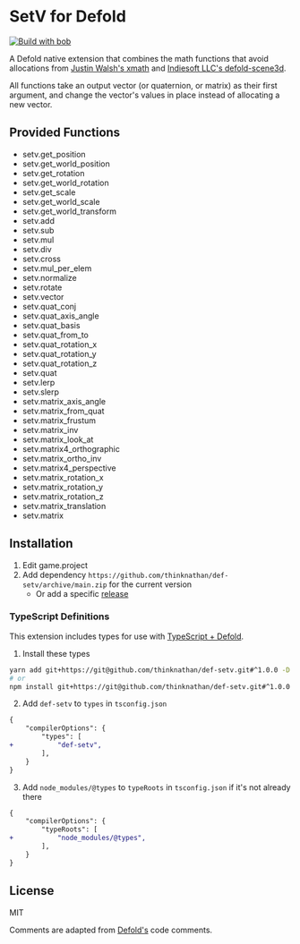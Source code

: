 # SetV for Defold

[![Build with bob](https://github.com/thinknathan/def-setv/actions/workflows/bob.yml/badge.svg)](https://github.com/thinknathan/def-setv/actions/workflows/bob.yml)

A Defold native extension that combines the math functions that avoid allocations from [Justin Walsh's xmath](https://github.com/thejustinwalsh/defold-xmath) and [Indiesoft LLC's defold-scene3d](https://github.com/indiesoftby/defold-scene3d).

All functions take an output vector (or quaternion, or matrix) as their first argument, and change the vector's values in place instead of allocating a new vector.

## Provided Functions

- setv.get_position
- setv.get_world_position
- setv.get_rotation
- setv.get_world_rotation
- setv.get_scale
- setv.get_world_scale
- setv.get_world_transform
- setv.add
- setv.sub
- setv.mul
- setv.div
- setv.cross
- setv.mul_per_elem
- setv.normalize
- setv.rotate
- setv.vector
- setv.quat_conj
- setv.quat_axis_angle
- setv.quat_basis
- setv.quat_from_to
- setv.quat_rotation_x
- setv.quat_rotation_y
- setv.quat_rotation_z
- setv.quat
- setv.lerp
- setv.slerp
- setv.matrix_axis_angle
- setv.matrix_from_quat
- setv.matrix_frustum
- setv.matrix_inv
- setv.matrix_look_at
- setv.matrix4_orthographic
- setv.matrix_ortho_inv
- setv.matrix4_perspective
- setv.matrix_rotation_x
- setv.matrix_rotation_y
- setv.matrix_rotation_z
- setv.matrix_translation
- setv.matrix

## Installation

1. Edit game.project
2. Add dependency `https://github.com/thinknathan/def-setv/archive/main.zip` for the current version
   - Or add a specific [release](https://github.com/thinknathan/def-setv/releases)

### TypeScript Definitions

This extension includes types for use with [TypeScript + Defold](https://ts-defold.dev/).

1. Install these types

```bash
yarn add git+https://git@github.com/thinknathan/def-setv.git#^1.0.0 -D
# or
npm install git+https://git@github.com/thinknathan/def-setv.git#^1.0.0 --save-dev
```

2. Add `def-setv` to `types` in `tsconfig.json`

```diff
{
	"compilerOptions": {
		"types": [
+			"def-setv",
		],
	}
}
```

3. Add `node_modules/@types` to `typeRoots` in `tsconfig.json` if it's not already there

```diff
{
	"compilerOptions": {
		"typeRoots": [
+			"node_modules/@types",
		],
	}
}
```

## License

MIT

Comments are adapted from [Defold's](https://github.com/defold/) code comments.
